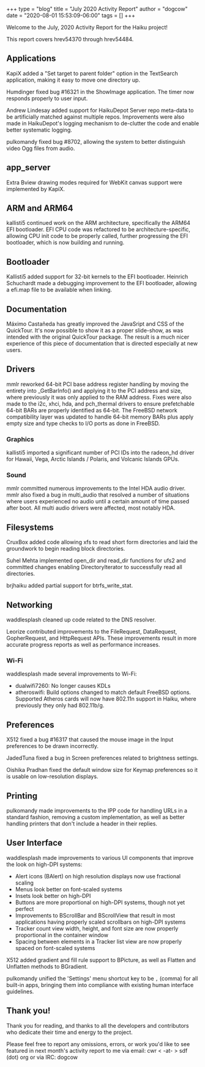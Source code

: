 +++
type = "blog"
title = "July 2020 Activity Report"
author = "dogcow"
date = "2020-08-01 15:53:09-06:00"
tags = []
+++

Welcome to the July, 2020 Activity Report for the Haiku project!

This report covers hrev54370 through hrev54484.

## Applications

KapiX added a "Set target to parent folder" option in the TextSearch application, making it easy to move one directory up.

Humdinger fixed bug #16321 in the ShowImage application. The timer now responds properly to user input.

Andrew Lindesay added support for HaikuDepot Server repo meta-data to be artificially matched against multiple repos. Improvements were also made in HaikuDepot's logging mechanism to de-clutter the code and enable better systematic logging.

pulkomandy fixed bug #8702, allowing the system to better distinguish video Ogg files from audio.

## app_server

Extra Bview drawing modes required for WebKit canvas support were implemented by KapiX.

## ARM and ARM64

kallisti5 continued work on the ARM architecture, specifically the ARM64 EFI bootloader. EFI CPU code was refactored to be architecture-specific, allowing CPU init code to be properly called, further progressing the EFI bootloader, which is now building and running.

## Bootloader

Kallisti5 added support for 32-bit kernels to the EFI bootloader. Heinrich Schuchardt made a debugging improvement to the EFI bootloader, allowing a efi.map file to be available when linking. 

## Documentation

Máximo Castañeda has greatly improved the JavaSript and CSS of the QuickTour. It's now possible to show it as a proper slide-show, as was intended with the original QuickTour package. The result is a much nicer experience of this piece of documentation that is directed especially at new users.

## Drivers

mmlr reworked 64-bit PCI base address register handling by moving the entirety into \_GetBarInfo() and applying it to the PCI address and size, where previously it was only applied to the RAM address. Fixes were also made to the i2c, xhci, hda, and pch\_thermal drivers to ensure prefetchable 64-bit BARs are properly identified as 64-bit. The FreeBSD network compatibility layer was updated to handle 64-bit memory BARs plus apply empty size and type checks to I/O ports as done in FreeBSD.

### Graphics

kallisti5 imported a significant number of PCI IDs into the radeon_hd driver for Hawaii, Vega, Arctic Islands / Polaris, and Volcanic Islands GPUs.

### Sound

mmlr committed numerous improvements to the Intel HDA audio driver. mmlr also fixed a bug in multi\_audio that resolved a number of situations where users experienced no audio until a certain amount of time passed after boot. All multi audio drivers were affected, most notably HDA.

## Filesystems

CruxBox added code allowing xfs to read short form directories and laid the groundwork to begin reading block directories.

Suhel Mehta implemented open\_dir and read\_dir functions for ufs2 and committed changes enabling DirectoryIterator to successfully read all directories.

brjhaiku added partial support for btrfs\_write\_stat.

## Networking

waddlesplash cleaned up code related to the DNS resolver.

Leorize contributed improvements to the FileRequest, DataRequest, GopherRequest, and HttpRequest APIs. These improvements result in more accurate progress reports as well as performance increases.

### Wi-Fi

waddlesplash made several improvements to Wi-Fi:

* dualwifi7260: No longer causes KDLs
* atheroswifi: Build options changed to match default FreeBSD options. Supported Atheros cards will now have 802.11n support in Haiku, where previously they only had 802.11b/g.

## Preferences

X512 fixed a bug #16317 that caused the mouse image in the Input preferences to be drawn incorrectly.

JadedTuna fixed a bug in Screen preferences related to brightness settings.

Oishika Pradhan fixed the default window size for Keymap preferences so it is usable on low-resolution displays.

## Printing

pulkomandy made improvements to the IPP code for handling URLs in a standard fashion, removing a custom implementation, as well as better handling printers that don't include a <content-type> header in their replies.

## User Interface

waddlesplash made improvements to various UI components that improve the look on high-DPI systems:

* Alert icons (BAlert) on high resolution displays now use fractional scaling
* Menus look better on font-scaled systems
* Insets look better on high-DPI
* Buttons are more proportional on high-DPI systems, though not yet perfect
* Improvements to BScrollBar and BScrollView that result in most applications having properly scaled scrollbars on high-DPI systems
* Tracker count view width, height, and font size are now properly proportional in the container window
* Spacing between elements in a Tracker list view are now properly spaced on font-scaled systems

X512 added gradient and fill rule support to BPicture, as well as Flatten and Unflatten methods to BGradient.

pulkomandy unified the 'Settings' menu shortcut key to be `,` (comma) for all built-in apps, bringing them into compliance with existing human interface guidelines.

## Thank you!

Thank you for reading, and thanks to all the developers and contributors who dedicate their time and energy to the project. 

Please feel free to report any omissions, errors, or work you'd like to see featured in next month's activity report to me via email: cwr < -at- > sdf (dot) org or via IRC: dogcow
